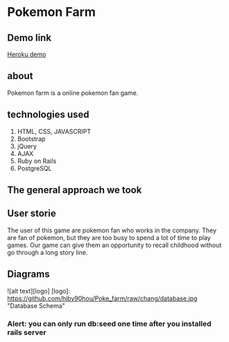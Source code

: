 # Pokemon Farm

## Demo link
[Heroku demo](https://pokemon-farm.herokuapp.com/)

## about
Pokemon farm is a online pokemon fan game.

## technologies used
1. HTML, CSS, JAVASCRIPT
2. Bootstrap
3. jQuery
4. AJAX
5. Ruby on Rails
6. PostgreSQL

## The general approach we took


## User storie
The user of this game are pokemon fan who works in the company. They are fan of pokemon, but they are too busy to spend a lot of time to play games. Our game can give them an opportunity to recall childhood without go through a long story line.

## Diagrams
![alt text][logo]
[logo]: https://github.com/hiby90hou/Poke_farm/raw/chang/database.jpg "Database Schema"

### Alert: you can only run db:seed one time after you installed rails server 
